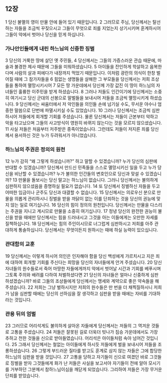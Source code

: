 ## 12장
1 당신 불멸의 영이 만물 안에 들어 있기 때문입니다.
2 그러므로 주님, 당신께서는 탈선하는 자들을 조금씩 꾸짖으시고 그들이 무엇으로 죄를 지었는지 상기시키며 훈계하시어 그들이 악에서 벗어나 당신을 믿게 하십니다.
### 가나안인들에게 내린 하느님의 신중한 징벌
3 당신의 거룩한 땅에 살던 옛 주민들,
4 당신께서는 그들의 가증스러운 관습 때문에, 마술과 불경한 제사 때문에 그들을 미워하셨습니다.
5 아이들을 잔인하게 학살하고 음복한다며 사람의 살과 피에다가 내장까지 먹었기 때문입니다. 이처럼 광란의 의식이 한창 벌어질 때에 그 참가자들을
6 힘없는 생명들을 살해한 그 부모들을 당신께서는 저희 조상들을 통하여 멸망시키시어
7 모든 땅 가운데에서 당신께 가장 값진 이 땅이 하느님의 자녀들인 훌륭한 이주민을 받게 하셨습니다.
8 그러나 저들도 인간이기에 당신께서는 소중히 여기시고 당신 군대의 선봉으로 말벌들을 보내시어 저들을 조금씩 멸망시키게 하셨습니다.
9 당신께서는 싸움터에서 저 악인들을 의인들 손에 넘기실 수도, 무서운 야수나 엄중한 말씀으로 단번에 파멸시키실 수도 있었습니다.
10 그러나 당신께서는 조금씩 심판하시어 저들에게 회개할 기회를 주셨습니다. 물론 당신께서는 저들이 근본부터 악하고 악을 타고났으며 그들의 사고방식이 영원히 바뀌지 않는다는 것을 모르지 않으셨습니다.
11 사실 저들은 처음부터 저주받은 종족이었습니다. 그런데도 저들이 저지른 죄를 당신께서 용서하신 것은 누가 두려워서가 아니었습니다.
### 하느님의 주권은 정의의 원천
12 누가 감히 “왜 그렇게 하셨습니까?” 하고 말할 수 있겠습니까? 누가 당신의 심판에 반대할 수 있겠습니까? 당신께서 만드신 민족들을 스스로 멸망시키신 일을 두고 누가 당신을 비난할 수 있겠습니까? 누가 불의한 인간들의 변호인으로 당신과 맞설 수 있겠습니까?
13 만물을 돌보시는 당신 말고는 하느님이 없습니다. 그러니 당신께서는 불의하게 심판하지 않으셨음을 증명하실 필요가 없습니다.
14 또 당신께서 징벌하신 자들을 두고 어떠한 임금이나 군주도 당신과 대결할 수 없습니다.
15 당신께서는 의로우신 분으로 만물을 의롭게 관리하시니 징벌을 받을 까닭이 없는 이를 단죄하는 것을 당신의 권능에 맞지 않는 일로 여기십니다.
16 당신의 힘이 정의의 원천입니다. 당신께서는 만물을 다스리는 주권을 지니고 계시므로 만물을 소중히 여기십니다.
17 정녕 당신의 완전한 권능이 불신을 받을 때에만 당신께서는 힘을 드러내시고 그것을 아는 이들에게는 오만한 자세를 질책하십니다.
18 당신께서는 힘의 주인이시므로 너그럽게 심판하시고 저희를 아주 관대하게 통솔하십니다. 당신께서는 무엇이든지 원하시는 때에 하실 능력이 있으십니다.
### 관대함의 교훈
19 당신께서는 이렇게 하시어 의인은 인자해야 함을 당신 백성에게 가르치시고 지은 죄에 대하여 회개할 기회를 주신다는 희망을 당신의 자녀들에게 안겨 주셨습니다.
20 당신 자녀들의 원수들로서 죽어 마땅한 자들에게까지 악에서 벗어날 시간과 기회를 베푸시며 그토록 주의와 배려를 다하여 처벌하셨다면
21 당신의 자녀들은 얼마나 신중하게 심판하셨겠습니까? 바로 그들의 조상들에게 당신께서는 맹세와 계약으로 좋은 약속들을 해 주셨습니다.
22 저희는 그냥 벌하시지만 저희의 원수들은 만 번을 더 채찍질하시니 저희가 남을 심판할 때에는 당신의 선하심을 잘 생각하고 심판을 받을 때에는 자비를 기대하라는 것입니다.
### 관용 뒤의 엄벌
23 그러므로 어리석게도 불의하게 살아온 자들에게 당신께서는 저들의 그 역겨운 것들로 고통을 주셨습니다.
24 저들은 잘못된 길로 더욱더 빗나가 짐승 가운데에서도 가장 추하고 천한 것들을 신으로 받아들였습니다. 어리석은 아이들처럼 속아 넘어간 것입니다.
25 그래서 당신께서는 철없는 아이들에게 하시듯 저들에게 벌을 보내시어 저들을 조롱하셨습니다.
26 그렇게 부드러운 질타를 받고도 훈계로 삼지 않는 자들은 그에 합당한 하느님의 심판을 받을 것입니다.
27 고통을 당하고 자기들이 신으로 여겼던 바로 그것들로 징벌을 받자 그것들에게 화가 난 저들은 사실을 보고서야 자기들이 전에 알아 모시기를 거부하던 그분께서 참하느님이심을 깨닫게 되었습니다. 그리하여 저들은 가장 무거운 단죄를 받았습니다.
